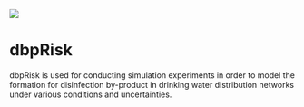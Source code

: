 <a href="http://www.kios.ucy.ac.cy"><img src="http://www.kios.ucy.ac.cy/templates/favourite/images/kios_logo_hover.png"/><a>

dbpRisk
=======

dbpRisk is used for conducting simulation experiments in order to model the formation for disinfection by-product in drinking water distribution networks under various conditions and uncertainties.
